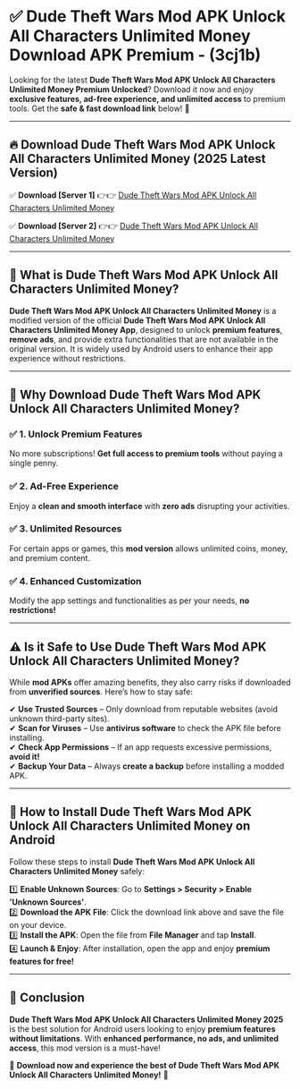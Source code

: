 
# ✅ Dude Theft Wars Mod APK Unlock All Characters Unlimited Money Download APK Premium -  (3cj1b) 

Looking for the latest **Dude Theft Wars Mod APK Unlock All Characters Unlimited Money Premium Unlocked**? Download it now and enjoy **exclusive features, ad-free experience, and unlimited access** to premium tools. Get the **safe & fast download link** below! 🚀

---

## 🔥 Download Dude Theft Wars Mod APK Unlock All Characters Unlimited Money (2025 Latest Version)

✅ **Download [Server 1]** 👉👉 [Dude Theft Wars Mod APK Unlock All Characters Unlimited Money ](https://apkcomod.com?title=Dude_Theft_Wars_Mod_APK_Unlock_All_Characters_Unlimited_Money)  

✅ **Download [Server 2]** 👉👉 [Dude Theft Wars Mod APK Unlock All Characters Unlimited Money ](https://apkcomod.com?title=Dude_Theft_Wars_Mod_APK_Unlock_All_Characters_Unlimited_Money)  


---

## 📌 What is Dude Theft Wars Mod APK Unlock All Characters Unlimited Money?

**Dude Theft Wars Mod APK Unlock All Characters Unlimited Money** is a modified version of the official **Dude Theft Wars Mod APK Unlock All Characters Unlimited Money App**, designed to unlock **premium features**, **remove ads**, and provide extra functionalities that are not available in the original version. It is widely used by Android users to enhance their app experience without restrictions.

---

## 🌟 Why Download Dude Theft Wars Mod APK Unlock All Characters Unlimited Money?

### ✅ 1. Unlock Premium Features
No more subscriptions! **Get full access to premium tools** without paying a single penny.

### ✅ 2. Ad-Free Experience
Enjoy a **clean and smooth interface** with **zero ads** disrupting your activities.

### ✅ 3. Unlimited Resources
For certain apps or games, this **mod version** allows unlimited coins, money, and premium content.

### ✅ 4. Enhanced Customization
Modify the app settings and functionalities as per your needs, **no restrictions!**

---

## ⚠️ Is it Safe to Use Dude Theft Wars Mod APK Unlock All Characters Unlimited Money?

While **mod APKs** offer amazing benefits, they also carry risks if downloaded from **unverified sources**. Here’s how to stay safe:

✔ **Use Trusted Sources** – Only download from reputable websites (avoid unknown third-party sites).  
✔ **Scan for Viruses** – Use **antivirus software** to check the APK file before installing.  
✔ **Check App Permissions** – If an app requests excessive permissions, **avoid it!**  
✔ **Backup Your Data** – Always **create a backup** before installing a modded APK.

---

## 📲 How to Install Dude Theft Wars Mod APK Unlock All Characters Unlimited Money on Android

Follow these steps to install **Dude Theft Wars Mod APK Unlock All Characters Unlimited Money** safely:

1️⃣ **Enable Unknown Sources**: Go to **Settings > Security > Enable 'Unknown Sources'**.  
2️⃣ **Download the APK File**: Click the download link above and save the file on your device.  
3️⃣ **Install the APK**: Open the file from **File Manager** and tap **Install**.  
4️⃣ **Launch & Enjoy**: After installation, open the app and enjoy **premium features for free!**

---

## 🚀 Conclusion

**Dude Theft Wars Mod APK Unlock All Characters Unlimited Money 2025** is the best solution for Android users looking to enjoy **premium features without limitations**. With **enhanced performance, no ads, and unlimited access**, this mod version is a must-have!

🔻 **Download now and experience the best of Dude Theft Wars Mod APK Unlock All Characters Unlimited Money!** 🔻

